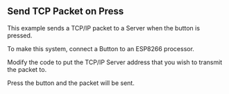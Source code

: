 Send TCP Packet on Press
------------------------

This example sends a TCP/IP packet to a Server when the button
is pressed.

To make this system, connect a Button to an ESP8266 processor.

Modify the code to put the TCP/IP Server address that you wish
to transmit the packet to.

Press the button and the packet will be sent.
